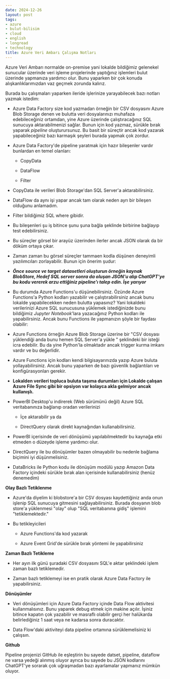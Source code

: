 ```yaml
---
date: 2024-12-26
layout: post
tags:
- azure
- bulut-bilisim
- cloud
- english
- longread
- technology
title: Azure Veri Ambarı Çalışma Notları
---
```


Azure Veri Ambarı normalde on-premise yani lokalde bildiğimiz gelenekel sunucular üzerinde veri işleme projelerinde yaptığınız işlemleri bulut üzerinde yapmanıza yardımcı olur. Bunu yaparken bir çok konuda alışkanlıklarımızdan vaz geçmek zorunda kalırız.

Burada bu çalışmaları yaparken ileride işlerinize yarayabilecek bazı notları yazmak istedim:

- Azure Data Factory size kod yazmadan örneğin bir CSV dosyasını Azure Blob Storage denen ve bulutta veri dosyalarınızı muhafaza edebileceğiniz ortamdan, yine Azure üzerinde çalıştıracağınız SQL sunucuya aktarabilmenizi sağlar. Bunun için kod yazmaz, sürükle bırak yaparak _pipeline_ oluşturursunuz. Bu basit bir süreçtir ancak kod yazarak yapabileceğiniz bazı karmaşık şeyleri burada yapmak çok zordur.

- Azure Data Factory'de pipeline yaratmak için hazır bileşenler vardır bunlardan en temel olanları:
    - CopyData
    
    - DataFlow
    
    - Filter

- CopyData ile verileri Blob Storage'dan SQL Server'a aktarabilirsiniz.

- DataFlow da aynı işi yapar ancak tam olarak neden ayrı bir bileşen olduğunu anlamadım.

- Filter bildiğimiz SQL where gibidir.

- Bu bileşenleri şu iş bitince şunu şuna bağla şeklinde birbirine bağlayıp test edebilirsiniz.

- Bu süreçler görsel bir arayüz üzerinden ilerler ancak JSON olarak da bir döküm ortaya çıkar.

- Zaman zaman bu görsel süreçler tammaen kodla düşünen deneyimli yazılımcıları zorlayabilir. Bunun için önerim şudur:

- **_Önce source ve target datasetleri oluşturun örneğin kaynak BlobStore, Hedef SQL server sonra da oluşan JSON'u alıp ChatGPT'ye bu kodu vererek arzu ettiğiniz pipeline'ı talep edin. İşe yarıyor_**

- Bu durumda Azure Functions'u düşünebilirsiniz. Özünde Azure Functions'a Python kodları yazabilir ve çalıştırabilirsiniz ancak bunu lokalde yapabilecekken neden bulutta yapasınız? Yani lokaldeki verilerinizi Azure SQL sunucusuna yüklemek istediğinizde bunu bildiğimiz _Jupyter Notebook_'lara yazacağınız Python kodları ile yapabilirsiniz. Ancak bunu Functions ile yapmanızın şöyle bir faydası olabilir:

- Azure Functions örneğin Azure Blob Storage üzerine bir "CSV dosyası yüklendiği anda bunu hemen SQL Server'a yükle " şeklindeki bir isteği icra edebilir. Bu da yine Python'la olmaktadır ancak trigger kurma imkanı vardır ve bu değerlidir.

- Azure Functions için kodları kendi bilgisayarınızda yazıp Azure buluta yollayabilirsiniz. Ancak bunu yaparken de bazı güvenlik bağlantıları ve konfigürasyonları gerekir.

- **Lokalden verileri topluca buluta taşıma durumları için Lokalde çalışan Azure File Sync gibi bir opsiyon var kolayca akla gelmiyor ancak kullanışlı.**

- PowerBI Desktop'u indirerek (Web sürümünü değil) Azure SQL veritabanınıza bağlanıp oradan verilerinizi
    - İçe aktarabilir ya da
    
    - DirectQuery olarak direkt kaynağından kullanabilirsiniz.

- PowerBI içerisinde de veri dönüşümü yapılabilmektedir bu kaynağa etki etmeden o düzeyde işleme yardımcı olur.

- DirectQuery ile bu dönüşümler bazen olmayabilir bu nedenle bağlama biçimini iyi düşünmelisiniz.

- DataBricks ile Python kodu ile dönüşüm modülü yazıp Amazon Data Factory içindeki sürükle bırak alan içerisinde kullanabilirsiniz (henüz denemedim)

**Olay Bazlı Tetiklenme**

- Azure'da diyelim ki blobstore'a bir CSV dosyası kaydettiğiniz anda onun işlenip SQL sunucuya gitmesini sağlayabilirsiniz. Burada dosyanın blob store'a yüklenmesi "olay" olup "SQL veritabanına gidiş" işlemini "tetiklemektedir."

- Bu tetikleyicileri
    - Azure Functions'da kod yazarak
    
    - Azure Event Grid'de sürükle bırak yöntemi ile yapabilirsiniz

**Zaman Bazlı Tetikleme**

- Her ayın ilk günü şuradaki CSV dosyasını SQL'e aktar şeklindeki işlem zaman bazlı tetiklemedir.

- Zaman bazlı tetiklemeyi ise en pratik olarak Azure Data Factory ile yapabilirsiniz.

**Dönüşümler**

- Veri dönüşümleri için Azure Data Factory içinde Data Flow aktivitesi kullanmalısınız. Bunu yaparek debug etmek için makine açılır. İşiniz bitince kapatın çok yazabilir ve masraflı olabilir gerçi her halükarda belirlediğiniz 1 saat veya ne kadarsa sonra duracaktır.

- Data Flow'daki aktiviteyi data pipeline ortamına sürüklemelisiniz ki çalışsın.

**Github**

Pipeline projenizi GitHub ile eşleştirin bu sayede datset, pipeline, dataflow ne varsa yedeği alınmış oluyor ayrıca bu sayede bu JSON kodlarını ChatGPT'ye sorarak çok uğraşmadan bazı ayarlamalar yapmanız mümkün oluyor.
